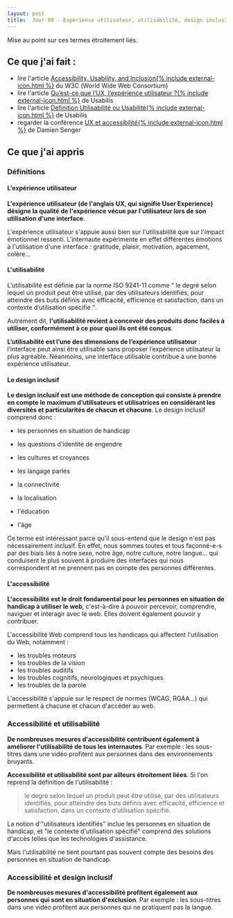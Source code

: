 ```yaml
---
layout: post
title:  Jour 90 - Expérience utilisateur, utilisabilité, design inclusif et accessibilité
---
```


Mise au point sur ces termes étroitement liés.

## Ce que j'ai fait :
- lire l'article <a href="https://www.w3.org/WAI/fundamentals/accessibility-usability-inclusion/" lang="en" hreflang="en">Accessibility, Usability, and Inclusion{% include external-icon.html %}</a> du W3C (<span lang="en">World Wide Web Consortium</span>)
- lire l'article <a href="https://www.usabilis.com/definition-ux-experience-utilisateur-user-experience">Qu’est-ce que l’UX, l’expérience utilisateur ?{% include external-icon.html %}</a> de Usabilis
- lire l'article <a href="https://www.usabilis.com/definition-utilisabilite-usabilite/">Définition Utilisabilité ou Usabilité{% include external-icon.html %}</a> de Usabilis
- regarder la conférence <a href="https://speaking.raccoon.studio/w6Q9rK">UX et accessibilité{% include external-icon.html %}</a> de Damien Senger

## Ce que j'ai appris
### Définitions
#### L'expérience utilisateur
**L'expérience utilisateur (de l'anglais UX, qui signifie <span lang="en">User Experience</span>) désigne la qualité de l'expérience vécue par l'utilisateur lors de son utilisation d'une interface**.

L'expérience utilisateur s'appuie aussi bien sur l'utilisabilité que sur l'impact émotionnel ressenti. L'internaute expérimente en effet différentes émotions à l'utilisation d'une interface : gratitude, plaisir, motivation, agacement, colère...

#### L'utilisabilité
L’utilisabilité est définie par la norme ISO 9241-11 comme <q> le degré selon lequel un produit peut être utilisé, par des utilisateurs identifiés, pour atteindre des buts définis avec efficacité, efficience et satisfaction, dans un contexte d’utilisation spécifié </q>.

Autrement dit, **l'utilisabilité revient à concevoir des produits donc faciles à utiliser, conformément à ce pour quoi ils ont été conçus**.

**L’utilisabilité est l’une des dimensions de l’expérience utilisateur** : l’interface peut ainsi être utilisable sans proposer l’expérience utilisateur la plus agréable. Néanmoins, une interface utilisable contribue à une bonne expérience utilisateur.

#### Le design inclusif
**Le design inclusif est une méthode de conception qui consiste à prendre en compte le maximum d’utilisateurs et utilisatrices en considérant les diversités et particularités de chacun et chacune**. Le design inclusif comprend donc :
- les personnes en situation de handicap

- les questions d'identité de engendre

- les cultures et croyances

- les langage parlés

- la connectivité

- la localisation

- l'éducation

- l'âge

Ce terme est intéressant parce qu'il sous-entend que le design n'est pas nécessairement inclusif. En effet, nous sommes toutes et tous façonné-e-s par des biais liés à notre sexe, notre âge, notre culture, notre langue... qui conduisent le plus souvent à produire des interfaces qui nous correspondent et ne prennent pas en compte des personnes différentes.

#### L'accessibilité
**L'accessibilité est le droit fondamental pour les personnes en situation de handicap à utiliser le web**, c'est-à-dire à pouvoir percevoir, comprendre, naviguer et interagir avec le web. Elles doivent également pouvoir y contribuer.

L'accessibilité Web comprend tous les handicaps qui affectent l'utilisation du Web, notamment :
- les troubles moteurs
- les troubles de la vision
- les troubles auditifs
- les troubles cognitifs, neurologiques et psychiques
- les troubles de la parole

L'accessibilité s'appuie sur le respect de normes (WCAG, RGAA...) qui permettent à chacune et chacun d'accéder au web.

### Accessibilité et utilisabilité
**De nombreuses mesures d'accessibilité contribuent également à améliorer l'utilisabilité de tous les internautes**. Par exemple : les sous-titres dans une vidéo profitent aux personnes dans des environnements bruyants.

**Accessibilité et utilisabilité sont par ailleurs étroitement liées**. Si l'on reprend la définition de l'utilisabilité :

> le degré selon lequel un produit peut être utilisé, par des utilisateurs identifiés, pour atteindre des buts définis avec efficacité, efficience et satisfaction, dans un contexte d’utilisation spécifié.

La notion d'"utilisateurs identifiés" inclue les personnes en situation de handicap, et "le contexte d'utilisation spécifié" comprend des solutions d'accès telles que les technologies d'assistance.

Mais l'utilisabilité ne tient pourtant pas souvent compte des besoins des personnes en situation de handicap.

### Accessibilité et design inclusif
**De nombreuses mesures d'accessibilité profitent également aux personnes qui sont en situation d'exclusion**. Par exemple : les sous-titres dans une vidéo profitent aux personnes qui ne pratiquent pas la langue.
